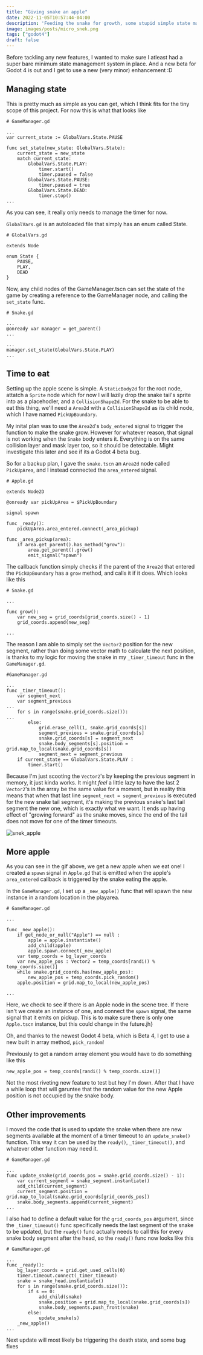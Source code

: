 ```yaml
---
title: "Giving snake an apple"
date: 2022-11-05T10:57:44-04:00
description: 'Feeding the snake for growth, some stupid simple state management, and some code simplification'
image: images/posts/micro_snek.png
tags: ["godot4"]
draft: false 
---
```



Before tackling any new features, I wanted to make sure I atleast had a super bare minimum state management system in place. And a new beta for Godot 4 is out and I get to use a new (very minor) enhancement :D 

## Managing state

This is pretty much as simple as you can get, which I think fits for the tiny scope of this project. For now this is what that looks like

```
# GameManager.gd

...
var current_state := GlobalVars.State.PAUSE

func set_state(new_state: GlobalVars.State):
	current_state = new_state
	match current_state:
		GlobalVars.State.PLAY:
			timer.start()
			timer.paused = false
		GlobalVars.State.PAUSE:
			timer.paused = true
		GlobalVars.State.DEAD:
			timer.stop()
...
```

As you can see, it really only needs to manage the timer for now.

`GlobalVars.gd` is an autoloaded file that simply has an enum called State.

```
# GlobalVars.gd

extends Node

enum State {
	PAUSE,
	PLAY,
	DEAD
}
```

Now, any child nodes of the GameManager.tscn can set the state of the game by creating a reference to the GameManager node, and calling the `set_state` func.

```
# Snake.gd

...
@onready var manager = get_parent()
...

...
manager.set_state(GlobalVars.State.PLAY)
...
```

## Time to eat
Setting up the apple scene is simple. A `StaticBody2d` for the root node, attatch a `Sprite` node which for now I will lazily drop the snake tail's sprite into as a placehodler, and a `CollisionShape2d`.  For the snake to be able to eat this thing, we'll need a `Area2d` with a `CollisionShape2d` as its child node, which I have named `PickUpBoundary`.

My inital plan was to use the `Area2d`'s `body_entered` signal to trigger the function to make the snake grow. However for whatever reason, that signal is not working when the `Snake` body enters it. Everything is on the same collision layer and mask layer too, so it should be detectable. Might investigate this later and see if its a Godot 4 beta bug. 

So for a backup plan, I gave the `snake.tscn` an `Area2d` node called `PickUpArea`, and I instead connected the `area_entered` signal. 

```
# Apple.gd

extends Node2D

@onready var pickUpArea = $PickUpBoundary

signal spawn

func _ready():
	pickUpArea.area_entered.connect(_area_pickup)

func _area_pickup(area):
	if area.get_parent().has_method("grow"):
		area.get_parent().grow()
		emit_signal("spawn")

```

The callback function simply checks if the parent of the `Area2d` that entered the `PickUpBoundary` has a `grow` method, and calls it if it does.  Which looks like this

```
# Snake.gd

...

func grow():
	var new_seg = grid_coords[grid_coords.size() - 1]
	grid_coords.append(new_seg)

...
```

The reason I am able to simply set the  `Vector2` position for the new segment, rather than doing some vector math to calculate the next position, is thanks to my logic for moving the snake in my `_timer_timeout` func in the `GameManager.gd`.

```
#GameManager.gd

...
func _timer_timeout():
	var segment_next
	var segment_previous
...
	for s in range(snake.grid_coords.size()):
...
		else:
			grid.erase_cell(1, snake.grid_coords[s])
			segment_previous = snake.grid_coords[s]
			snake.grid_coords[s] = segment_next
			snake.body_segments[s].position = grid.map_to_local(snake.grid_coords[s])
			segment_next = segment_previous
	if current_state == GlobalVars.State.PLAY : 
		timer.start()
```

Because I'm just scooting the `Vector2`'s by keeping the previous segment in memory, it just kinda works. It might _feel_ a little lazy to have the last 2 `Vector2`'s in the array be the same value for a moment, but in reality this means that when that last line `segment_next = segment_previous` is executed for the new snake tail segment, it's making the previous snake's last tail segment the new one, which is exactly what we want. It ends up having effect of "growing forward" as the snake moves, since the end of the tail does not move for one of the timer timeouts.

![snek_apple](/images/posts/snek_apple.gif "snek")

## More apple
As you can see in the gif above, we get a new apple when we eat one! I created a `spawn` signal in `Apple.gd` that is emitted when the apple's `area_entered` callback is triggered by the snake eating the apple. 

In the `GameManager.gd`, I set up a `_new_apple()` func that will spawn the new instance in a random location in the playarea.

```
# GameManager.gd

...

func _new_apple():
	if get_node_or_null("Apple") == null :
		apple = apple.instantiate()
		add_child(apple)
		apple.spawn.connect(_new_apple)
	var temp_coords = bg_layer_coords 
	var new_apple_pos : Vector2 = temp_coords[randi() % temp_coords.size()]
	while snake.grid_coords.has(new_apple_pos):
		new_apple_pos = temp_coords.pick_random()
	apple.position = grid.map_to_local(new_apple_pos)
	
...
```

Here, we check to see if there is an Apple node in the scene tree. If there isn't we create an instance of one, and connect the `spawn` signal, the same signal that it emits on pickup. This is to make sure there is only one `Apple.tscn` instance, but this could change in the future.jh}

Oh, and thanks to the newest Godot 4 beta, which is Beta 4, I get to use a new built in array method, `pick_random`! 

Previously to get a random array element you would have to do something like this 
```
new_apple_pos = temp_coords[randi() % temp_coords.size()]
```

Not the most riveting new feature to test but hey I'm down. After that I have a while loop that will garuntee that the random value for the new Apple position is not occupied by the snake body.

## Other improvements
I moved the code that is used to update the snake when there are new segments available at the moment of a timer timeout to an `update_snake()` function. This way it can be used by the `ready()`, `_timer_timeout()`, and whatever other function may need it.

```
# GameManager.gd

...
func update_snake(grid_coords_pos = snake.grid_coords.size() - 1): 
	var current_segment = snake_segment.instantiate()
	add_child(current_segment)
	current_segment.position = grid.map_to_local(snake.grid_coords[grid_coords_pos])
	snake.body_segments.append(current_segment)
...
```

I also had to define a default value for the `grid_coords_pos` argument, since the `_timer_timeout()` func specifically needs the last segment of the snake to be updated, but the `ready()` func actually needs to call this for every snake body segment after the head, so the `ready()` func now looks like this 

```
# GameManager.gd

...
func _ready():
	bg_layer_coords = grid.get_used_cells(0)
	timer.timeout.connect(_timer_timeout)
	snake = snake_head.instantiate()
	for s in range(snake.grid_coords.size()):
		if s == 0:
			add_child(snake)
			snake.position = grid.map_to_local(snake.grid_coords[s])
			snake.body_segments.push_front(snake)
		else:
			update_snake(s)
	_new_apple()
...
```

Next update will most likely be triggering the death state, and some bug fixes
